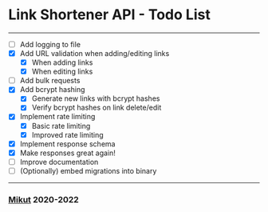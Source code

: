 # Link Shortener API - Todo List

---

- [ ] Add logging to file
- [x] Add URL validation when adding/editing links
  - [x] When adding links
  - [x] When editing links
- [ ] Add bulk requests
- [x] Add bcrypt hashing
  - [x] Generate new links with bcrypt hashes
  - [x] Verify bcrypt hashes on link delete/edit
- [x] Implement rate limiting
  - [x] Basic rate limiting
  - [x] Improved rate limiting
- [x] Implement response schema
- [x] Make responses great again!
- [ ] Improve documentation
- [ ] (Optionally) embed migrations into binary

---

### [Mikut](https://mikut.dev) 2020-2022
